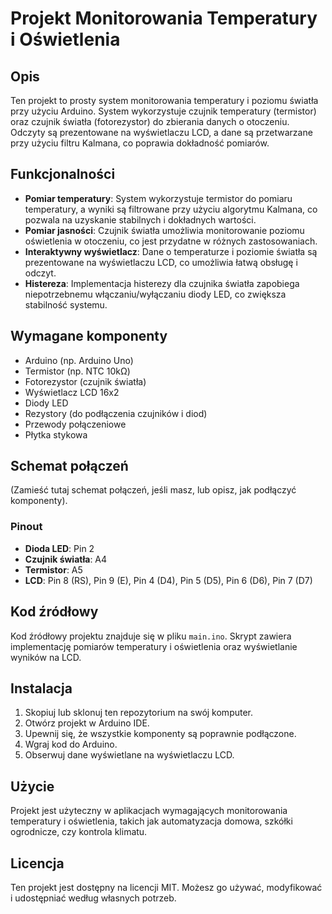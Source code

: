 # Projekt Monitorowania Temperatury i Oświetlenia

## Opis
Ten projekt to prosty system monitorowania temperatury i poziomu światła przy użyciu Arduino. System wykorzystuje czujnik temperatury (termistor) oraz czujnik światła (fotorezystor) do zbierania danych o otoczeniu. Odczyty są prezentowane na wyświetlaczu LCD, a dane są przetwarzane przy użyciu filtru Kalmana, co poprawia dokładność pomiarów.

## Funkcjonalności
- **Pomiar temperatury**: System wykorzystuje termistor do pomiaru temperatury, a wyniki są filtrowane przy użyciu algorytmu Kalmana, co pozwala na uzyskanie stabilnych i dokładnych wartości.
- **Pomiar jasności**: Czujnik światła umożliwia monitorowanie poziomu oświetlenia w otoczeniu, co jest przydatne w różnych zastosowaniach.
- **Interaktywny wyświetlacz**: Dane o temperaturze i poziomie światła są prezentowane na wyświetlaczu LCD, co umożliwia łatwą obsługę i odczyt.
- **Histereza**: Implementacja histerezy dla czujnika światła zapobiega niepotrzebnemu włączaniu/wyłączaniu diody LED, co zwiększa stabilność systemu.

## Wymagane komponenty
- Arduino (np. Arduino Uno)
- Termistor (np. NTC 10kΩ)
- Fotorezystor (czujnik światła)
- Wyświetlacz LCD 16x2
- Diody LED
- Rezystory (do podłączenia czujników i diod)
- Przewody połączeniowe
- Płytka stykowa

## Schemat połączeń
(Zamieść tutaj schemat połączeń, jeśli masz, lub opisz, jak podłączyć komponenty).

### Pinout
- **Dioda LED**: Pin 2
- **Czujnik światła**: A4
- **Termistor**: A5
- **LCD**: Pin 8 (RS), Pin 9 (E), Pin 4 (D4), Pin 5 (D5), Pin 6 (D6), Pin 7 (D7)

## Kod źródłowy
Kod źródłowy projektu znajduje się w pliku `main.ino`. Skrypt zawiera implementację pomiarów temperatury i oświetlenia oraz wyświetlanie wyników na LCD.

## Instalacja
1. Skopiuj lub sklonuj ten repozytorium na swój komputer.
2. Otwórz projekt w Arduino IDE.
3. Upewnij się, że wszystkie komponenty są poprawnie podłączone.
4. Wgraj kod do Arduino.
5. Obserwuj dane wyświetlane na wyświetlaczu LCD.

## Użycie
Projekt jest użyteczny w aplikacjach wymagających monitorowania temperatury i oświetlenia, takich jak automatyzacja domowa, szkółki ogrodnicze, czy kontrola klimatu.

## Licencja
Ten projekt jest dostępny na licencji MIT. Możesz go używać, modyfikować i udostępniać według własnych potrzeb.

